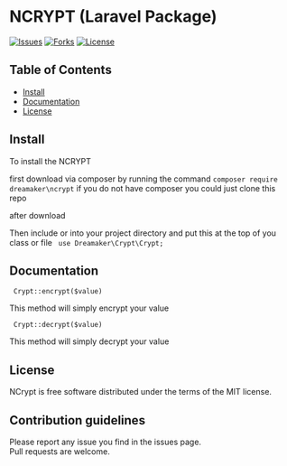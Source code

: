 # NCRYPT (Laravel Package)

[![Issues](https://img.shields.io/github/issues/Samwel24/crypt.svg)](https://github.com/Samwel24/crypt/issues)
[![Forks](https://img.shields.io/github/forks/Samwel24/crypt.svg)](https://github.com/Samwel24/crypt/network)
[![License](https://img.shields.io/github/license/Samwel24/crypt.svg)](https://github.com/Samwel24/crypt)


## Table of Contents

- [Install](#install)
- [Documentation](#documentation)
- [License](#license)

## Install

To install the NCRYPT

first download via composer by running the command `composer require dreamaker\ncrypt`
if you do not have composer you could just clone this repo

after download 

Then include or into your project directory and put this at the top of you class or file 
``` use Dreamaker\Crypt\Crypt;```

## Documentation

``` Crypt::encrypt($value)```

This method will simply encrypt your value

``` Crypt::decrypt($value)```

This method will simply decrypt your value


## License

NCrypt is free software distributed under the terms of the MIT license.

## Contribution guidelines

Please report any issue you find in the issues page.  
Pull requests are welcome.
